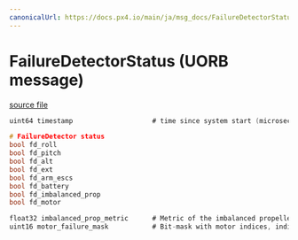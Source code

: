 ```yaml
---
canonicalUrl: https://docs.px4.io/main/ja/msg_docs/FailureDetectorStatus
---
```


# FailureDetectorStatus (UORB message)



[source file](https://github.com/PX4/PX4-Autopilot/blob/release/1.14/msg/FailureDetectorStatus.msg)

```c
uint64 timestamp                    # time since system start (microseconds)

# FailureDetector status
bool fd_roll
bool fd_pitch
bool fd_alt
bool fd_ext
bool fd_arm_escs
bool fd_battery
bool fd_imbalanced_prop
bool fd_motor

float32 imbalanced_prop_metric      # Metric of the imbalanced propeller check (low-passed)
uint16 motor_failure_mask           # Bit-mask with motor indices, indicating critical motor failures

```
